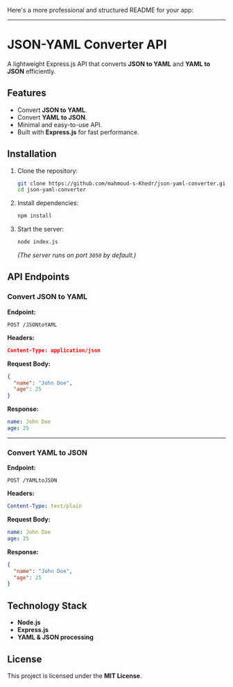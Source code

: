 Here's a more professional and structured README for your app:  

---

# JSON-YAML Converter API  

A lightweight Express.js API that converts **JSON to YAML** and **YAML to JSON** efficiently.  

## Features  

- Convert **JSON to YAML**.  
- Convert **YAML to JSON**.  
- Minimal and easy-to-use API.  
- Built with **Express.js** for fast performance.  

## Installation  

1. Clone the repository:  
   ```sh
   git clone https://github.com/mahmoud-s-Khedr/json-yaml-converter.git
   cd json-yaml-converter
   ```
2. Install dependencies:  
   ```sh
   npm install
   ```
3. Start the server:  
   ```sh
   node index.js
   ```
   _(The server runs on port `3050` by default.)_  

## API Endpoints  

### Convert JSON to YAML  
**Endpoint:**  
```
POST /JSONtoYAML
```  
**Headers:**  
```json
Content-Type: application/json
```
**Request Body:**  
```json
{
  "name": "John Doe",
  "age": 25
}
```
**Response:**  
```yaml
name: John Doe
age: 25
```

---

### Convert YAML to JSON  
**Endpoint:**  
```
POST /YAMLtoJSON
```  
**Headers:**  
```yaml
Content-Type: text/plain
```
**Request Body:**  
```yaml
name: John Doe
age: 25
```
**Response:**  
```json
{
  "name": "John Doe",
  "age": 25
}
```


## Technology Stack  

- **Node.js**  
- **Express.js**  
- **YAML & JSON processing**  

## License  

This project is licensed under the **MIT License**.
